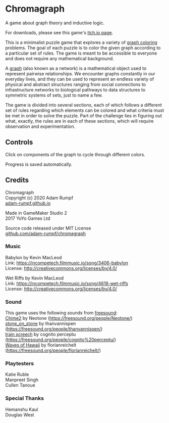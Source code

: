 # Chromagraph

A game about graph theory and inductive logic.

For downloads, please see this game's [itch.io page](https://adam-rumpf.itch.io/chromagraph).

This is a minimalist puzzle game that explores a variety of [graph coloring](https://en.wikipedia.org/wiki/Graph_coloring) problems. The goal of each puzzle is to color the given graph according to a particular set of rules. The game is meant to be accessible to everyone and does not require any mathematical background.

A [graph](https://en.wikipedia.org/wiki/Graph_theory) (also known as a network) is a mathematical object used to represent pairwise relationships. We encounter graphs constantly in our everyday lives, and they can be used to represent an endless variety of physical and abstract structures ranging from social connections to infrastructure networks to biological pathways to data structures to symmetric systems of sets, just to name a few.

The game is divided into several sections, each of which follows a different set of rules regarding which elements can be colored and what criteria must be met in order to solve the puzzle. Part of the challenge lies in figuring out what, exactly, the rules are in each of these sections, which will require observation and experimentation.

## Controls

Click on components of the graph to cycle through different colors.

Progress is saved automatically.

## Credits

Chromagraph  
Copyright (c) 2020 Adam Rumpf  
[adam-rumpf.github.io](https://adam-rumpf.github.io/)

Made in GameMaker Studio 2  
2017 YoYo Games Ltd

Source code released under MIT License  
[github.com/adam-rumpf/chromagraph](https://github.com/adam-rumpf/chromagraph)

### Music

Babylon by Kevin MacLeod  
Link: https://incompetech.filmmusic.io/song/3406-babylon  
License: http://creativecommons.org/licenses/by/4.0/

Wet Riffs by Kevin MacLeod  
Link: https://incompetech.filmmusic.io/song/4618-wet-riffs  
License: http://creativecommons.org/licenses/by/4.0/

### Sound

This game uses the following sounds from [freesound](https://freesound.org/):  
[Chime2](https://freesound.org/people/Neotone/sounds/75337/) by Neotone (https://freesound.org/people/Neotone/)  
[stone_on_stone](https://freesound.org/people/thanvannispen/sounds/29986/) by thanvannispen (https://freesound.org/people/thanvannispen/)  
[train screech](https://freesound.org/people/cognito%20perceptu/sounds/181868/) by cognito perceptu (https://freesound.org/people/cognito%20perceptu/)  
[Waves of Hawaii](https://freesound.org/people/florianreichelt/sounds/450755/) by florianreichelt (https://freesound.org/people/florianreichelt/)

### Playtesters

Katie Ruble  
Manpreet Singh  
Cullen Tanoue

### Special Thanks

Hemanshu Kaul  
Douglas West
